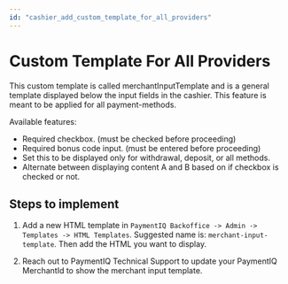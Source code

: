 ```yaml
---
id: "cashier_add_custom_template_for_all_providers"
---
```


# Custom Template For All Providers

This custom template is called merchantInputTemplate and is a general template displayed below the input fields in the cashier. This feature is meant to be applied for all payment-methods.

Available features:
- Required checkbox. (must be checked before proceeding)
- Required bonus code input. (must be entered before proceeding)
- Set this to be displayed only for withdrawal, deposit, or all methods.
- Alternate between displaying content A and B based on if checkbox is checked or not.

## Steps to implement

1. Add a new HTML template in `PaymentIQ Backoffice -> Admin -> Templates -> HTML Templates`. Suggested name is: `merchant-input-template`. Then add the HTML you want to display.

2. Reach out to PaymentIQ Technical Support to update your PaymentIQ MerchantId to show the merchant input template.
